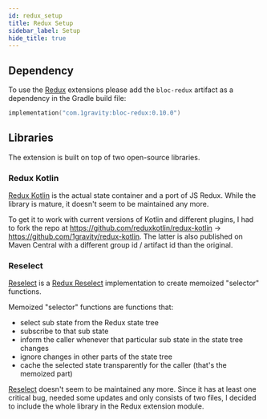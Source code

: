 ```yaml
---
id: redux_setup
title: Redux Setup
sidebar_label: Setup
hide_title: true
---
```


## Dependency

To use the [Redux](https://developer.android.com/jetpack/compose) extensions please add the `bloc-redux` artifact as a dependency in the Gradle build file:

```kotlin
implementation("com.1gravity:bloc-redux:0.10.0")
```

## Libraries

The extension is built on top of two open-source libraries.


### Redux Kotlin

[Redux Kotlin](https://reduxkotlin.org/) is the actual state container and a port of JS Redux. While the library is mature, it doesn't seem to be maintained any more.

 To get it to work with current versions of Kotlin and different plugins, I had to fork the repo at https://github.com/reduxkotlin/redux-kotlin -> https://github.com/1gravity/redux-kotlin. The latter is also published on Maven Central with a different group id / artifact id than the original.

### Reselect

[Reselect](https://github.com/reduxkotlin/Reselect) is a [Redux Reselect](https://github.com/reduxjs/reselect) implementation to create memoized "selector" functions.

Memoized "selector" functions are functions that:
- select sub state from the Redux state tree
- subscribe to that sub state 
- inform the caller whenever that particular sub state in the state tree changes
- ignore changes in other parts of the state tree
- cache the selected state transparently for the caller (that's the memoized part)

[Reselect](https://github.com/reduxkotlin/Reselect) doesn't seem to be maintained any more. Since it has at least one critical bug, needed some updates and only consists of two files, I decided to include the whole library in the Redux extension module.

